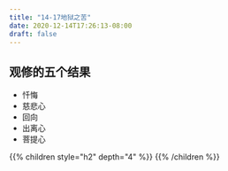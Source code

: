 ```yaml
---
title: "14-17地狱之苦"
date: 2020-12-14T17:26:13-08:00
draft: false
---
```


## 观修的五个结果

- 忏悔
- 慈悲心
- 回向
- 出离心
- 菩提心

{{% children style="h2" depth="4" %}} {{% /children %}}
